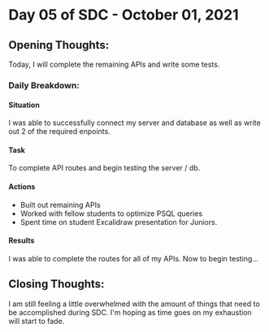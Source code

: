 # Day 05 of SDC - October 01, 2021

## Opening Thoughts:

Today, I will complete the remaining APIs and write some tests.

### Daily Breakdown:

#### Situation

I was able to successfully connect my server and database as well as write out 2 of the required enpoints.

#### Task

To complete API routes and begin testing the server / db.

#### Actions

- Built out remaining APIs
- Worked with fellow students to optimize PSQL queries
- Spent time on student Excalidraw presentation for Juniors.

#### Results

I was able to complete the routes for all of my APIs. Now to begin testing...

## Closing Thoughts:

I am still feeling a little overwhelmed with the amount of things that need to be accomplished during SDC. I'm hoping as time goes on my exhaustion will start to fade.